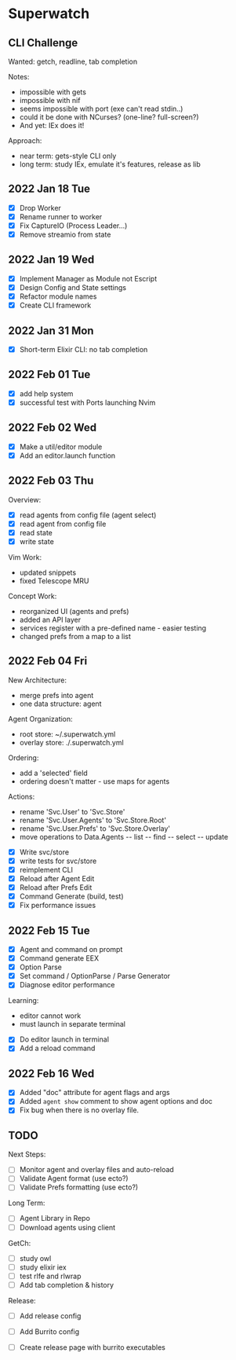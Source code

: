 # Superwatch 

## CLI Challenge

Wanted: getch, readline, tab completion

Notes:
- impossible with gets
- impossible with nif 
- seems impossible with port (exe can't read stdin..)
- could it be done with NCurses?  (one-line? full-screen?)
- And yet: IEx does it!

Approach:
- near term: gets-style CLI only
- long term: study IEx, emulate it's features, release as lib

## 2022 Jan 18 Tue

- [x] Drop Worker 
- [x] Rename runner to worker
- [x] Fix CaptureIO (Process Leader...)
- [x] Remove streamio from state

## 2022 Jan 19 Wed

- [x] Implement Manager as Module not Escript
- [x] Design Config and State settings
- [x] Refactor module names
- [x] Create CLI framework

## 2022 Jan 31 Mon

- [x] Short-term Elixir CLI: no tab completion

## 2022 Feb 01 Tue

- [x] add help system 
- [x] successful test with Ports launching Nvim 

## 2022 Feb 02 Wed

- [x] Make a util/editor module 
- [x] Add an editor.launch function 

## 2022 Feb 03 Thu

Overview:
- [x] read agents from config file (agent select)
- [x] read agent from config file 
- [x] read state 
- [x] write state 

Vim Work: 
- updated snippets 
- fixed Telescope MRU

Concept Work: 
- reorganized UI (agents and prefs) 
- added an API layer 
- services register with a pre-defined name - easier testing
- changed prefs from a map to a list

## 2022 Feb 04 Fri

New Architecture: 
- merge prefs into agent 
- one data structure: agent 

Agent Organization: 
- root store: ~/.superwatch.yml 
- overlay store: ./.superwatch.yml 

Ordering:
- add a 'selected' field 
- ordering doesn't matter - use maps for agents 

Actions:
- rename 'Svc.User' to 'Svc.Store'
- rename 'Svc.User.Agents' to 'Svc.Store.Root' 
- rename 'Svc.User.Prefs' to 'Svc.Store.Overlay'
- move operations to Data.Agents 
-- list 
-- find 
-- select 
-- update 

- [x] Write svc/store 
- [x] write tests for svc/store 
- [x] reimplement CLI
- [x] Reload after Agent Edit 
- [x] Reload after Prefs Edit
- [x] Command Generate (build, test) 
- [x] Fix performance issues

## 2022 Feb 15 Tue

- [x] Agent and command on prompt
- [x] Command generate EEX
- [x] Option Parse 
- [x] Set command / OptionParse / Parse Generator
- [x] Diagnose editor performance

Learning:
- editor cannot work 
- must launch in separate terminal

- [x] Do editor launch in terminal 
- [x] Add a reload command 

## 2022 Feb 16 Wed

- [x] Added "doc" attribute for agent flags and args 
- [x] Added `agent show` comment to show agent options and doc 
- [x] Fix bug when there is no overlay file.

## TODO

Next Steps: 
- [ ] Monitor agent and overlay files and auto-reload 
- [ ] Validate Agent format (use ecto?)
- [ ] Validate Prefs formatting (use ecto?) 

Long Term: 
- [ ] Agent Library in Repo 
- [ ] Download agents using client

GetCh: 
- [ ] study owl
- [ ] study elixir iex 
- [ ] test rlfe and rlwrap 
- [ ] Add tab completion & history

Release:
- [ ] Add release config 
- [ ] Add Burrito config 
- [ ] Create release page with burrito executables

